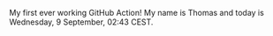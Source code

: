 My first ever working GitHub Action!
My name is Thomas and today is Wednesday, 9 September, 02:43 CEST. 
